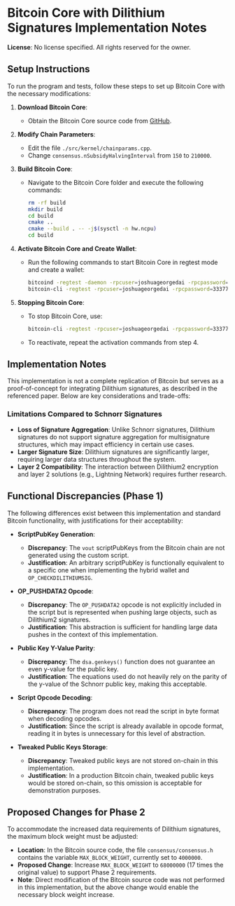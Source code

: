 # Bitcoin Core with Dilithium Signatures Implementation Notes

**License**: No license specified. All rights reserved for the owner.

## Setup Instructions

To run the program and tests, follow these steps to set up Bitcoin Core with the necessary modifications:

1. **Download Bitcoin Core**:
   - Obtain the Bitcoin Core source code from [GitHub](https://github.com/bitcoin/bitcoin).

2. **Modify Chain Parameters**:
   - Edit the file `./src/kernel/chainparams.cpp`.
   - Change `consensus.nSubsidyHalvingInterval` from `150` to `210000`.

3. **Build Bitcoin Core**:
   - Navigate to the Bitcoin Core folder and execute the following commands:
     ```bash
     rm -rf build
     mkdir build
     cd build
     cmake ..
     cmake --build . -- -j$(sysctl -n hw.ncpu)
     cd build
     ```

4. **Activate Bitcoin Core and Create Wallet**:
   - Run the following commands to start Bitcoin Core in regtest mode and create a wallet:
     ```bash
     bitcoind -regtest -daemon -rpcuser=joshuageorgedai -rpcpassword=333777000 -rpcport=18443
     bitcoin-cli -regtest -rpcuser=joshuageorgedai -rpcpassword=333777000 createwallet myaddress
     ```

5. **Stopping Bitcoin Core**:
   - To stop Bitcoin Core, use:
     ```bash
     bitcoin-cli -regtest -rpcuser=joshuageorgedai -rpcpassword=333777000 stop
     ```
   - To reactivate, repeat the activation commands from step 4.

## Implementation Notes

This implementation is not a complete replication of Bitcoin but serves as a proof-of-concept for integrating Dilithium signatures, as described in the referenced paper. Below are key considerations and trade-offs:

### Limitations Compared to Schnorr Signatures
- **Loss of Signature Aggregation**: Unlike Schnorr signatures, Dilithium signatures do not support signature aggregation for multisignature structures, which may impact efficiency in certain use cases.
- **Larger Signature Size**: Dilithium signatures are significantly larger, requiring larger data structures throughout the system.
- **Layer 2 Compatibility**: The interaction between Dilithium2 encryption and layer 2 solutions (e.g., Lightning Network) requires further research.

## Functional Discrepancies (Phase 1)

The following differences exist between this implementation and standard Bitcoin functionality, with justifications for their acceptability:

- **ScriptPubKey Generation**:
  - **Discrepancy**: The `vout` scriptPubKeys from the Bitcoin chain are not generated using the custom script.
  - **Justification**: An arbitrary scriptPubKey is functionally equivalent to a specific one when implementing the hybrid wallet and `OP_CHECKDILITHIUMSIG`.

- **OP_PUSHDATA2 Opcode**:
  - **Discrepancy**: The `OP_PUSHDATA2` opcode is not explicitly included in the script but is represented when pushing large objects, such as Dilithium2 signatures.
  - **Justification**: This abstraction is sufficient for handling large data pushes in the context of this implementation.

- **Public Key Y-Value Parity**:
  - **Discrepancy**: The `dsa.genkeys()` function does not guarantee an even y-value for the public key.
  - **Justification**: The equations used do not heavily rely on the parity of the y-value of the Schnorr public key, making this acceptable.

- **Script Opcode Decoding**:
  - **Discrepancy**: The program does not read the script in byte format when decoding opcodes.
  - **Justification**: Since the script is already available in opcode format, reading it in bytes is unnecessary for this level of abstraction.

- **Tweaked Public Keys Storage**:
  - **Discrepancy**: Tweaked public keys are not stored on-chain in this implementation.
  - **Justification**: In a production Bitcoin chain, tweaked public keys would be stored on-chain, so this omission is acceptable for demonstration purposes.

## Proposed Changes for Phase 2

To accommodate the increased data requirements of Dilithium signatures, the maximum block weight must be adjusted:

- **Location**: In the Bitcoin source code, the file `consensus/consensus.h` contains the variable `MAX_BLOCK_WEIGHT`, currently set to `4000000`.
- **Proposed Change**: Increase `MAX_BLOCK_WEIGHT` to `68000000` (17 times the original value) to support Phase 2 requirements.
- **Note**: Direct modification of the Bitcoin source code was not performed in this implementation, but the above change would enable the necessary block weight increase.